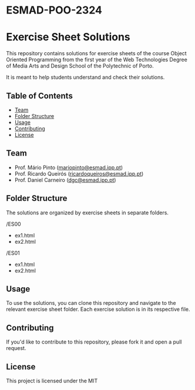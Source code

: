 # ESMAD-POO-2324

# Exercise Sheet Solutions

This repository contains solutions for exercise sheets of the course Object Oriented Programming from the first year of the Web Technologies Degree of Media Arts and Design School of the Polytechnic of Porto. 

It is meant to help students understand and check their solutions.

## Table of Contents
- [Team](#team)
- [Folder Structure](#folder-structure)
- [Usage](#usage)
- [Contributing](#contributing)
- [License](#license)

## Team
- Prof. Mário Pinto (mariopinto@esmad.ipp.pt)
- Prof. Ricardo Queirós (ricardoqueiros@esmad.ipp.pt)
- Prof. Daniel Carneiro (dgc@esmad.ipp.pt)

## Folder Structure
The solutions are organized by exercise sheets in separate folders.

/ES00
- ex1.html
- ex2.html

/ES01
- ex1.html
- ex2.html

## Usage
To use the solutions, you can clone this repository and navigate to the relevant exercise sheet folder. Each exercise solution is in its respective file.


## Contributing

If you'd like to contribute to this repository, please fork it and open a pull request.

## License

This project is licensed under the MIT 